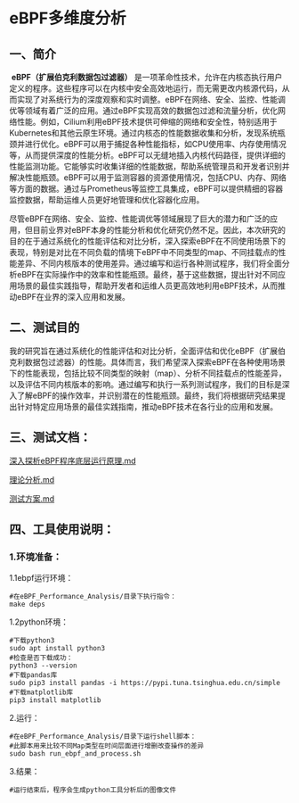 # eBPF多维度分析
## 一、简介

​	**eBPF（扩展伯克利数据包过滤器）** 是一项革命性技术，允许在内核态执行用户定义的程序。这些程序可以在内核中安全高效地运行，而无需更改内核源代码，从而实现了对系统行为的深度观察和实时调整。eBPF在网络、安全、监控、性能调优等领域有着广泛的应用。通过eBPF实现高效的数据包过滤和流量分析，优化网络性能。例如，Cilium利用eBPF技术提供可伸缩的网络和安全性，特别适用于Kubernetes和其他云原生环境。通过内核态的性能数据收集和分析，发现系统瓶颈并进行优化。eBPF可以用于捕捉各种性能指标，如CPU使用率、内存使用情况等，从而提供深度的性能分析。eBPF可以无缝地插入内核代码路径，提供详细的性能监测功能。它能够实时收集详细的性能数据，帮助系统管理员和开发者识别并解决性能瓶颈。eBPF可以用于监测容器的资源使用情况，包括CPU、内存、网络等方面的数据。通过与Prometheus等监控工具集成，eBPF可以提供精细的容器监控数据，帮助运维人员更好地管理和优化容器化应用。

​	尽管eBPF在网络、安全、监控、性能调优等领域展现了巨大的潜力和广泛的应用，但目前业界对eBPF本身的性能分析和优化研究仍然不足。因此，本次研究的目的在于通过系统化的性能评估和对比分析，深入探索eBPF在不同使用场景下的表现，特别是对比在不同负载的情境下eBPF中不同类型的map、不同挂载点的性能差异、不同内核版本的使用差异。通过编写和运行各种测试程序，我们将全面分析eBPF在实际操作中的效率和性能瓶颈。最终，基于这些数据，提出针对不同应用场景的最佳实践指导，帮助开发者和运维人员更高效地利用eBPF技术，从而推动eBPF在业界的深入应用和发展。

## 二、测试目的

​	我的研究旨在通过系统化的性能评估和对比分析，全面评估和优化eBPF（扩展伯克利数据包过滤器）的性能。具体而言，我们希望深入探索eBPF在各种使用场景下的性能表现，包括比较不同类型的映射（map）、分析不同挂载点的性能差异，以及评估不同内核版本的影响。通过编写和执行一系列测试程序，我们的目标是深入了解eBPF的操作效率，并识别潜在的性能瓶颈。最终，我们将根据研究结果提出针对特定应用场景的最佳实践指南，推动eBPF技术在各行业的应用和发展。

## 三、测试文档：
[深入探析eBPF程序底层运行原理.md](./docs/深入探析eBPF程序底层原理.md)

[理论分析.md](./docs/Map理论分析.md)

[测试方案.md](./docs/eBPF性能测试方案.md)

## 四、工具使用说明：

### 1.环境准备：

1.1ebpf运行环境：

```shell
#在eBPF_Performance_Analysis/目录下执行指令：
make deps
```

1.2python环境：

```shell
#下载python3
sudo apt install python3
#检查是否下载成功：
python3 --version
#下载pandas库
sudo pip3 install pandas -i https://pypi.tuna.tsinghua.edu.cn/simple
#下载matplotlib库
pip3 install matplotlib
```

2.运行：

```shell
#在eBPF_Performance_Analysis/目录下运行shell脚本：
#此脚本用来比较不同Map类型在时间层面进行增删改查操作的差异
sudo bash run_ebpf_and_process.sh
```
3.结果：

```shell
#运行结束后，程序会生成python工具分析后的图像文件
```


